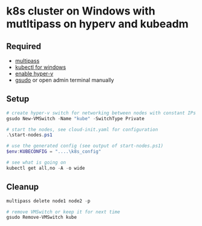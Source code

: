 # k8s cluster on Windows with mutltipass on hyperv and kubeadm

## Required

- [multipas](https://multipass.run/)[s](https://medium.com/critical-mass/multipass-e6f637a44e1d)
- [kubectl for windows](https://kubernetes.io/docs/tasks/tools/install-kubectl-windows/)
- [enable hyper-v](https://techcommunity.microsoft.com/t5/educator-developer-blog/step-by-step-enabling-hyper-v-for-use-on-windows-11/ba-p/3745905)
- [gsudo](https://github.com/gerardog/gsudo) or open admin terminal manually

## Setup

```powershell
# create hyper-v switch for networking between nodes with constant IPs
gsudo New-VMSwitch -Name "kube" -SwitchType Private

# start the nodes, see cloud-init.yaml for configuration
.\start-nodes.ps1

# use the generated config (see output of start-nodes.ps1)
$env:KUBECONFIG = "....\k8s_config"

# see what is going on
kubectl get all,no -A -o wide
```

## Cleanup

```powershell
multipass delete node1 node2 -p

# remove VMSwitch or keep it for next time
gsudo Remove-VMSwitch kube
```
